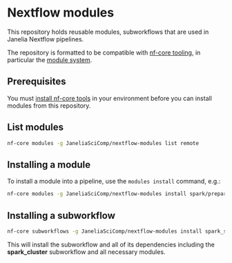 # Nextflow modules

This repository holds reusable modules, subworkflows that are used in Janelia Nextflow pipelines.

The repository is formatted to be compatible with [nf-core tooling](https://nf-co.re/), in particular the [module system](https://github.com/nf-core/modules/tree/master).

## Prerequisites

You  must [install nf-core tools](https://nf-co.re/tools) in your environment before you can install modules from this repository.

## List modules

```bash
nf-core modules -g JaneliaSciComp/nextflow-modules list remote
```

## Installing a module

To install a module into a pipeline, use the `modules install` command, e.g.:

```bash
nf-core modules -g JaneliaSciComp/nextflow-modules install spark/prepare
```

## Installing a subworkflow

```bash
nf-core subworkflows -g JaneliaSciComp/nextflow-modules install spark_start
```

This will install the subworkflow and all of its dependencies including the **spark_cluster** subworkflow and all necessary modules.

